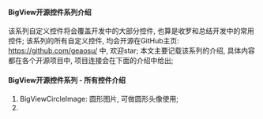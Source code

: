 #### BigView开源控件系列介绍
  该系列自定义控件将会覆盖开发中的大部分控件, 也算是收罗和总结开发中的常用控件;
  该系列的所有自定义控件, 均会开源在GitHub主页: https://github.com/geaosu/ 中, 欢迎star;
  本文主要记载该系列的介绍, 具体内容都在各个开源项目中, 项目连接会在下面的介绍中给出;
  
#### BigView开源控件系列 - 所有控件介绍
  1. BigViewCircleImage: 圆形图片, 可做圆形头像使用;
  2. 
















